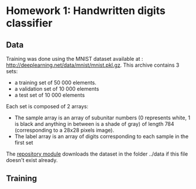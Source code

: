 # Homework 1: Handwritten digits classifier
## Data
Training was done using the MNIST dataset available at : http://deeplearning.net/data/mnist/mnist.pkl.gz. This archive contains 3 sets:

* a training set of 50 000 elements. 
* a validation set of 10 000 elements
* a test set of 10 000 elements

Each set is composed of 2 arrays:

* The sample array is an array of subunitar numbers (0 represents white, 1 is black and anything in between is a shade of gray) of length 784 (corresponding to a 28x28 pixels image). 
* The label array is an array of digits corresponding to each sample in the first set

The [repository module](src/repository.py) downloads the dataset in the folder ../data if this file doesn't exist already.

## Training
